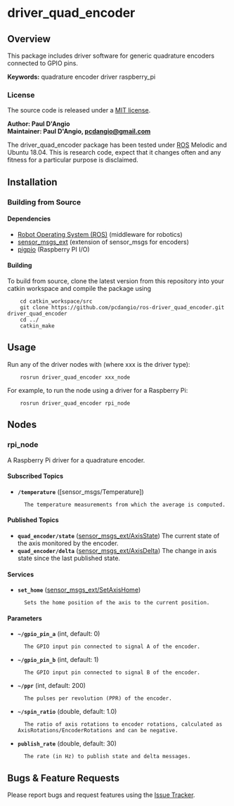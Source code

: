 # driver_quad_encoder

## Overview

This package includes driver software for generic quadrature encoders connected to GPIO pins.

**Keywords:** quadrature encoder driver raspberry_pi

### License

The source code is released under a [MIT license](LICENSE).

**Author: Paul D'Angio<br />
Maintainer: Paul D'Angio, pcdangio@gmail.com**

The driver_quad_encoder package has been tested under [ROS] Melodic and Ubuntu 18.04. This is research code, expect that it changes often and any fitness for a particular purpose is disclaimed.

## Installation

### Building from Source

#### Dependencies

- [Robot Operating System (ROS)](http://wiki.ros.org) (middleware for robotics)
- [sensor_msgs_ext](https://github.com/pcdangio/ros-sensor_msgs_ext) (extension of sensor_msgs for encoders)
- [pigpio](http://abyz.me.uk/rpi/pigpio/) (Raspberry PI I/O)

#### Building

To build from source, clone the latest version from this repository into your catkin workspace and compile the package using

        cd catkin_workspace/src
        git clone https://github.com/pcdangio/ros-driver_quad_encoder.git driver_quad_encoder
        cd ../
        catkin_make

## Usage

Run any of the driver nodes with (where xxx is the driver type):

        rosrun driver_quad_encoder xxx_node

For example, to run the node using a driver for a Raspberry Pi:

        rosrun driver_quad_encoder rpi_node

## Nodes

### rpi_node

A Raspberry Pi driver for a quadrature encoder.


#### Subscribed Topics

* **`/temperature`** ([sensor_msgs/Temperature])

        The temperature measurements from which the average is computed.


#### Published Topics
* **`quad_encoder/state`** ([sensor_msgs_ext/AxisState](https://github.com/pcdangio/ros-sensor_msgs_ext/blob/master/msg/AxisState.msg))
        The current state of the axis monitored by the encoder.
* **`quad_encoder/delta`** ([sensor_msgs_ext/AxisDelta](https://github.com/pcdangio/ros-sensor_msgs_ext/blob/master/msg/AxisDelta.msg))
        The change in axis state since the last published state.

#### Services

* **`set_home`** ([sensor_msgs_ext/SetAxisHome](https://github.com/pcdangio/ros-sensor_msgs_ext/blob/master/srv/SetAxisHome.msg))

        Sets the home position of the axis to the current position.


#### Parameters

* **`~/gpio_pin_a`** (int, default: 0)

        The GPIO input pin connected to signal A of the encoder.

* **`~/gpio_pin_b`** (int, default: 1)

        The GPIO input pin connected to signal B of the encoder.

* **`~/ppr`** (int, default: 200)

        The pulses per revolution (PPR) of the encoder.

* **`~/spin_ratio`** (double, default: 1.0)

        The ratio of axis rotations to encoder rotations, calculated as AxisRotations/EncoderRotations and can be negative.

* **`publish_rate`** (double, default: 30)

        The rate (in Hz) to publish state and delta messages.


## Bugs & Feature Requests

Please report bugs and request features using the [Issue Tracker](https://github.com/pcdangio/ros-sensor_msgs_ext/issues).


[ROS]: http://www.ros.org
